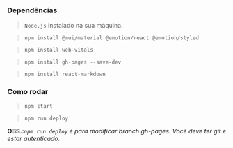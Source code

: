### Dependências
> `Node.js` instalado na sua máquina.

> `npm install @mui/material @emotion/react @emotion/styled`

> `npm install web-vitals`

> `npm install gh-pages --save-dev`

> `npm install react-markdown`


### Como rodar

> `npm start`

> `npm run deploy`

**OBS.:***`npm run deploy` é para modificar branch gh-pages. Você deve ter git e estar autenticado.*
